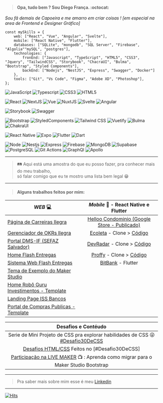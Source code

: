 > #### Opa, tudo bem ? Sou Diego França. :octocat:

*Sou fã demais de Capoeira e me amarro em criar coisas ! [em especial na area de Frontend e Designer Gráfico]*

```
const mySkills = {
    web: ["React", "Vue", "Angular", "Svelte"],
    mobile: ["React Native", "Flutter"],
    databases: ["SQLite", "mongodb", "SQL Server", "Firebase", "Algolia""mySQL", "postgres"],
    technologies: {
        fronEnd: ["Javascript", "TypeScript", "HTML5", "CSS3", "Jquery", "TailwindCSS", "Storybook", "ChacraUI", "Bulma", "Bootstrap", "Styled Components"],
        backEnd: ["Nodejs", "NestJS", "Express", "Swagger", "Docker"]
    },
    tools: ["Git", "Vs Code", "Figma", "Adobe XD", "Photoshop"],
};

```
![JavaScript](https://img.shields.io/badge/JavaScript-323330?style=for-the-badge&logo=javascript&logoColor=F7DF1E)
![Typescript](https://img.shields.io/badge/TypeScript-007ACC?style=for-the-badge&logo=typescript&logoColor=white)
![CSS3](https://img.shields.io/badge/CSS3-1572B6?style=for-the-badge&logo=css3&logoColor=white)
![HTML5](https://img.shields.io/badge/HTML5-E34F26?style=for-the-badge&logo=html5&logoColor=white)

![React](https://img.shields.io/badge/React-20232A?style=for-the-badge&logo=react&logoColor=61DAF)
![NextJS](https://img.shields.io/badge/next.js-000000?style=for-the-badge&logo=nextdotjs&logoColor=white)
![Vue](https://img.shields.io/badge/Vue.js-35495E?style=for-the-badge&logo=vuedotjs&logoColor=4FC08D)
![NuxtJS](https://img.shields.io/badge/nuxt.js-00C58E?style=for-the-badge&logo=nuxtdotjs&logoColor=white)
![Svelte](https://img.shields.io/badge/Svelte-4A4A55?style=for-the-badge&logo=svelte&logoColor=FF3E00)
![Angular](https://img.shields.io/badge/AngularJS-E23237?style=for-the-badge&logo=angularjs&logoColor=white)

![Storybook](https://img.shields.io/badge/storybook-FF4785?style=for-the-badge&logo=storybook&logoColor=white)
![Swagger](https://img.shields.io/badge/Swagger-85EA2D?style=for-the-badge&logo=Swagger&logoColor=white)

![Bootstrap](https://img.shields.io/badge/Bootstrap-563D7C?style=for-the-badge&logo=bootstrap&logoColor=white)
![StyledComponents](https://img.shields.io/badge/styled--components-DB7093?style=for-the-badge&logo=styled-components&logoColor=white)
![Tailwind CSS](https://img.shields.io/badge/Tailwind_CSS-38B2AC?style=for-the-badge&logo=tailwind-css&logoColor=white)
![Vuetify](https://img.shields.io/badge/Vuetify-1867C0?style=for-the-badge&logo=vuetify&logoColor=white)
![Bulma](https://img.shields.io/badge/Bulma-00D1B2?style=for-the-badge&logo=Bulma&logoColor=white)
![ChakraUI](https://img.shields.io/badge/Chakra--UI-319795?style=for-the-badge&logo=chakra-ui&logoColor=white)

![React Native](https://img.shields.io/badge/React_Native-20232A?style=for-the-badge&logo=react&logoColor=61DAFB)
![Expo](https://img.shields.io/badge/Expo-1B1F23?style=for-the-badge&logo=expo&logoColor=white)
![Flutter](https://img.shields.io/badge/Flutter-02569B?style=for-the-badge&logo=flutter&logoColor=white)
![Dart](https://img.shields.io/badge/Dart-0175C2?style=for-the-badge&logo=dart&logoColor=white)

![Node](https://img.shields.io/badge/Node.js-339933?style=for-the-badge&logo=nodedotjs&logoColor=white)
![Nestjs](https://img.shields.io/badge/nestjs-E0234E?style=for-the-badge&logo=nestjs&logoColor=white)
![Express](https://img.shields.io/badge/Express.js-000000?style=for-the-badge&logo=express&logoColor=white)
![Firebase](https://img.shields.io/badge/firebase-ffca28?style=for-the-badge&logo=firebase&logoColor=black)
![MongoDB](https://img.shields.io/badge/MongoDB-4EA94B?style=for-the-badge&logo=mongodb&logoColor=white)
![Supabase](https://img.shields.io/badge/Supabase-181818?style=for-the-badge&logo=supabase&logoColor=white)
![PostgreSQL](https://img.shields.io/badge/PostgreSQL-316192?style=for-the-badge&logo=postgresql&logoColor=white)
![Git Actions](https://img.shields.io/badge/GitHub_Actions-2088FF?style=for-the-badge&logo=github-actions&logoColor=white)
![GraphQl](https://img.shields.io/badge/GraphQl-E10098?style=for-the-badge&logo=graphql&logoColor=white)
![Apollo](https://img.shields.io/badge/Apollo%20GraphQL-311C87?&style=for-the-badge&logo=Apollo%20GraphQL&logoColor=white)



***
> 🛤️ Aqui está uma amostra do que eu posso fazer, pra conhecer mais do meu trabalho, <br>
> só falar comigo que eu te mostro uma lista bem legal 😁
***

> #### Alguns trabalhos feitos por mim:
|*WEB* :computer: | *Mobile* :calling: - React Native e Flutter |
| ---------------- |:-----------------:|
| [Página de Carreiras Ilegra](https://ilegra.com/carreira/) | [Helloo Condominio (Google Store - Publicado)](https://play.google.com/store/apps/details?id=com.helloorg.helloo.condominio.production&hl=pt_BR&gl=US)
| [Gerenciador de OKRs Ilegra](http://okr.ilegra.com/) | [Ecoleta](https://youtu.be/pAZP_almlO0) - Clone > [Código](https://github.com/diegofranca92/estudos-rocketseat/tree/next-level-ecoleta/next-level-ecoleta/mobile)
| [Portal DMS-IF (SEFAZ Salvador)](https://dmsif.sefaz.salvador.ba.gov.br/) | [DevRadar](https://youtu.be/aIn4unl43dc)  - Clone > [Código](https://github.com/diegofranca92/estudos-rocketseat/tree/semana10/semana-omnistack-10/mobile)
| [Home Flash Entregas](https://www.flashentregas.com.br/) | [Proffy](https://youtu.be/OgZzTEvcQ2k) - Clone > [Código](https://github.com/diegofranca92/estudos-rocketseat/tree/next-level-proffy/next-level-proffy/mobile)
| [Sistema Web Flash Entregas](https://appweb.flashentregas.com.br/login) | [BitBank](https://youtu.be/nQkOahk-Buo) - Flutter
| [Tema de Exemplo do Maker Studio](https://hotelaria.softwell.com.br/hotelariaboot/open.do?sys=HOT) |
| [Home Robô Guru Investimentos - Template](http://gurusite.netlify.app/) | 
| [Landing Page ISS Bancos](https://materiais.imap.org.br/iss-bancos) |
| [Portal de Compras Publicas - Template](https://portal-compras.netlify.app/) |

<!-- | [Buscador de Filmes com a API Movie DB](https://pwa-app-host.firebaseapp.com/) | [Twich TV](https://www.youtube.com/watch?v=XGug6U3l_4c) > [Código](https://github.com/diegofranca92/ui-twitch-clone) -->

| Desafios e Contéudo |
|:-----------------:|
| Serie de Mini Projeto de CSS pra explorar habilidades de CSS :stuck_out_tongue_winking_eye: [#Desafio30DeCSS](https://codepen.io/collection/nYkBQN)|
|[Desafios HTML/CSS](https://codepen.io/collection/nYkBQN) Feitos no [#Desafio30DeCSS]|
| [Participação na LIVE MAKER](https://youtu.be/3qJZ5zEjx6U?t=1221) :tv: : Aprenda como migrar para o Maker Studio Bootstrap |

***
> Pra saber mais sobre mim esse é meu [Linkedin](https://www.linkedin.com/in/diego-fran%C3%A7a-aa66ba78/)
***
<!-- Github Stats
![Diego Status](https://github-readme-stats.vercel.app/api?username=diegofranca92&show_icons=true)
-->

[![Hits](https://hits.seeyoufarm.com/api/count/incr/badge.svg?url=https%3A%2F%2Fgithub.com%2Fdiegofranca92&count_bg=%23E7A309&title_bg=%23555555&icon=&icon_color=%23E7E7E7&title=Visitas&edge_flat=false)](https://hits.seeyoufarm.com) 
